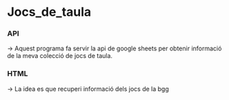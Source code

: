 # Jocs_de_taula

### API

-> Aquest programa fa servir la api de google sheets per obtenir informació de la meva colecció de jocs de taula.

### HTML

-> La idea es que recuperi informació dels jocs de la bgg

